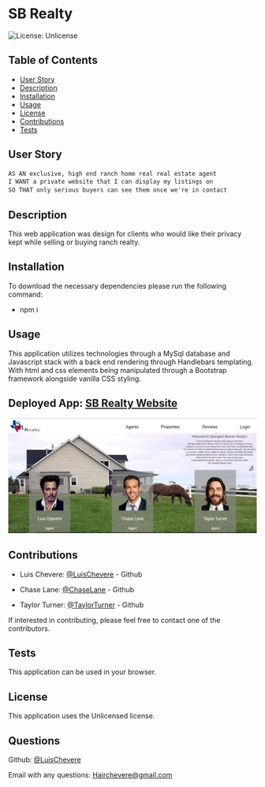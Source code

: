 # SB Realty

![License: Unlicense](https://img.shields.io/badge/license-Unlicense-blue.svg)

  ## Table of Contents
  - [User Story](#user-story)
  - [Description](#description)
  - [Installation](#installation)
  - [Usage](#usage)
  - [License](#license)
  - [Contributions](#contributions)
  - [Tests](#tests)

## User Story
```md
AS AN exclusive, high end ranch home real real estate agent 
I WANT a private website that I can display my listings on
SO THAT only serious buyers can see them once we're in contact
```

## Description
  This web application was design for clients who would like their privacy kept while selling or buying ranch realty.

  ## Installation
  To download the necessary dependencies please run the following command:
  - npm i 

  ## Usage
  This application utilizes technologies through a MySql database and Javascript stack with a back end 
  rendering through Handlebars templating. With html and css elements being manipulated through a 
  Bootstrap framework alongside vanilla CSS styling.

  ## Deployed App: [SB Realty Website](https://spangled-banner-realty.herokuapp.com/)
  ![Screenshot](./public/images/app-screenshot.PNG)

  ## Contributions
  - Luis Chevere: [@LuisChevere](https://github.com/LuisChevere) - Github

  - Chase Lane: [@ChaseLane](https://github.com/Chase-Lane) - Github

  - Taylor Turner: [@TaylorTurner](https://github.com/Bonee94) - Github
  
  If interested in contributing, please feel free to contact one of the contributors.

  ## Tests
  This application can be used in your browser.
  
  ## License
  This application uses the Unlicensed license.


  ## Questions
  Github: [@LuisChevere](https://github.com/LuisChevere)
  
  Email with any questions: Hairchevere@gmail.com

  
